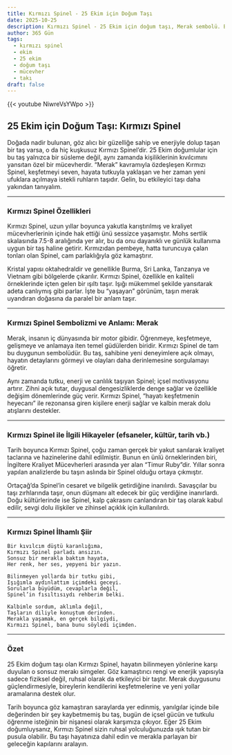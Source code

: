 ```yaml
---
title: Kırmızı Spinel - 25 Ekim için Doğum Taşı
date: 2025-10-25
description: Kırmızı Spinel - 25 Ekim için doğum taşı, Merak sembolü. Bu özel taşın derin anlamını öğrenin.
author: 365 Gün
tags:
  - kırmızı spinel
  - ekim
  - 25 ekim
  - doğum taşı
  - mücevher
  - takı
draft: false
---
```


{{< youtube NiwreVsYWpo >}}

## 25 Ekim için Doğum Taşı: Kırmızı Spinel

Doğada nadir bulunan, göz alıcı bir güzelliğe sahip ve enerjiyle dolup taşan bir taş varsa, o da hiç kuşkusuz Kırmızı Spinel’dir. 25 Ekim doğumlular için bu taş yalnızca bir süsleme değil, aynı zamanda kişiliklerinin kıvılcımını yansıtan özel bir mücevherdir. “Merak” kavramıyla özdeşleşen Kırmızı Spinel, keşfetmeyi seven, hayata tutkuyla yaklaşan ve her zaman yeni ufuklara açılmaya istekli ruhların taşıdır. Gelin, bu etkileyici taşı daha yakından tanıyalım.

---

### Kırmızı Spinel Özellikleri

Kırmızı Spinel, uzun yıllar boyunca yakutla karıştırılmış ve kraliyet mücevherlerinin içinde hak ettiği ünü sessizce yaşamıştır. Mohs sertlik skalasında 7.5-8 aralığında yer alır, bu da onu dayanıklı ve günlük kullanıma uygun bir taş haline getirir. Kırmızıdan pembeye, hatta turuncuya çalan tonları olan Spinel, cam parlaklığıyla göz kamaştırır.

Kristal yapısı oktahedraldir ve genellikle Burma, Sri Lanka, Tanzanya ve Vietnam gibi bölgelerde çıkarılır. Kırmızı Spinel, özellikle en kaliteli örneklerinde içten gelen bir ışıltı taşır. Işığı mükemmel şekilde yansıtarak adeta canlıymış gibi parlar. İşte bu “yaşayan” görünüm, taşın merak uyandıran doğasına da paralel bir anlam taşır.

---

### Kırmızı Spinel Sembolizmi ve Anlamı: Merak

Merak, insanın iç dünyasında bir motor gibidir. Öğrenmeye, keşfetmeye, gelişmeye ve anlamaya iten temel güdülerden biridir. Kırmızı Spinel de tam bu duygunun sembolüdür. Bu taş, sahibine yeni deneyimlere açık olmayı, hayatın detaylarını görmeyi ve olayları daha derinlemesine sorgulamayı öğretir.

Aynı zamanda tutku, enerji ve canlılık taşıyan Spinel; içsel motivasyonu artırır. Zihni açık tutar, duygusal dengesizliklerde denge sağlar ve özellikle değişim dönemlerinde güç verir. Kırmızı Spinel, “hayatı keşfetmenin heyecanı” ile rezonansa giren kişilere enerji sağlar ve kalbin merak dolu atışlarını destekler.

---

### Kırmızı Spinel ile İlgili Hikayeler (efsaneler, kültür, tarih vb.)

Tarih boyunca Kırmızı Spinel, çoğu zaman gerçek bir yakut sanılarak kraliyet taclarına ve hazinelerine dahil edilmiştir. Bunun en ünlü örneklerinden biri, İngiltere Kraliyet Mücevherleri arasında yer alan “Timur Ruby”dir. Yıllar sonra yapılan analizlerde bu taşın aslında bir Spinel olduğu ortaya çıkmıştır.

Ortaçağ’da Spinel’in cesaret ve bilgelik getirdiğine inanılırdı. Savaşçılar bu taşı zırhlarında taşır, onun düşmanı alt edecek bir güç verdiğine inanırlardı. Doğu kültürlerinde ise Spinel, kalp çakrasını canlandıran bir taş olarak kabul edilir, sevgi dolu ilişkiler ve zihinsel açıklık için kullanılırdı.

---

### Kırmızı Spinel İlhamlı Şiir

```
Bir kıvılcım düştü karanlığıma,  
Kırmızı Spinel parladı ansızın.  
Sonsuz bir merakla baktım hayata,  
Her renk, her ses, yepyeni bir yazın.

Bilinmeyen yollarda bir tutku gibi,  
Işığımla aydınlattım içimdeki geceyi.  
Sorularla büyüdüm, cevaplarla değil,  
Spinel’in fısıltısıydı rehberim belki.

Kalbimle sordum, aklımla değil,  
Taşların diliyle konuştum derinden.  
Merakla yaşamak, en gerçek bilgiydi,  
Kırmızı Spinel, bana bunu söyledi içimden.
```

---

### Özet

25 Ekim doğum taşı olan Kırmızı Spinel, hayatın bilinmeyen yönlerine karşı duyulan o sonsuz merakı simgeler. Göz kamaştırıcı rengi ve enerjik yapısıyla sadece fiziksel değil, ruhsal olarak da etkileyici bir taştır. Merak duygusunu güçlendirmesiyle, bireylerin kendilerini keşfetmelerine ve yeni yollar aramalarına destek olur.

Tarih boyunca göz kamaştıran saraylarda yer edinmiş, yanılgılar içinde bile değerinden bir şey kaybetmemiş bu taş, bugün de içsel gücün ve tutkulu öğrenme isteğinin bir nişanesi olarak karşımıza çıkıyor. Eğer 25 Ekim doğumluysanız, Kırmızı Spinel sizin ruhsal yolculuğunuzda ışık tutan bir pusula olabilir. Bu taşı hayatınıza dahil edin ve merakla parlayan bir geleceğin kapılarını aralayın.